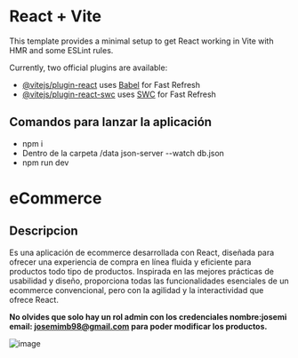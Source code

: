# React + Vite

This template provides a minimal setup to get React working in Vite with HMR and some ESLint rules.

Currently, two official plugins are available:

- [@vitejs/plugin-react](https://github.com/vitejs/vite-plugin-react/blob/main/packages/plugin-react/README.md) uses [Babel](https://babeljs.io/) for Fast Refresh
- [@vitejs/plugin-react-swc](https://github.com/vitejs/vite-plugin-react-swc) uses [SWC](https://swc.rs/) for Fast Refresh

## Comandos para lanzar la aplicación
- npm i
- Dentro de la carpeta /data json-server --watch db.json
- npm run dev

# eCommerce
## Descripcion 
Es una aplicación de ecommerce desarrollada con React, diseñada para ofrecer una experiencia de compra en línea fluida y eficiente para productos todo tipo de productos. Inspirada en las mejores prácticas de usabilidad y diseño, proporciona todas las funcionalidades esenciales de un ecommerce convencional, pero con la agilidad y la interactividad que ofrece React.

**No olvides que solo hay un rol admin con los credenciales nombre:josemi email: josemimb98@gmail.com para poder modificar los productos.**

![image](https://github.com/user-attachments/assets/e4a27e6b-30b3-46ff-94b8-4c2e9c3f09b4)





